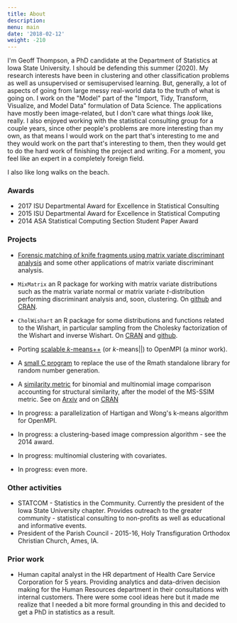 ```yaml
---
title: About
description: 
menu: main
date: '2018-02-12'
weight: -210
---
```


I'm Geoff Thompson, a PhD candidate at the Department of Statistics at Iowa State University.
I should be defending this summer (2020). My research interests have been in clustering
and other classification problems as well as unsupervised or semisupervised learning.
But, generally, a lot of aspects of going from large messy real-world data 
to the truth of what is going on. I work on the "Model" part of 
the "Import, Tidy, Transform, Visualize, and Model Data" formulation of Data Science.
The applications have mostly been image-related, but I don't care what things 
*look* like, really. I also enjoyed working with the statistical consulting group 
for a couple years, since other people's problems are more interesting than my own, 
as that means I would work on the part that's interesting to me and 
they would work on the part that's interesting to them, then they would get to do the 
hard work of finishing the project and writing. For a moment, you feel like an expert 
in a completely foreign field. 

I also like long walks on the beach.

### Awards

* 2017 ISU Departmental Award for Excellence in Statistical Consulting
* 2015 ISU Departmental Award for Excellence in Statistical Computing
* 2014 ASA Statistical Computing Section Student Paper Award

 
### Projects
 
 * [Forensic matching of knife fragments using matrix variate discriminant analysis](https://www.tandfonline.com/doi/abs/10.1080/10618600.2019.1696208?journalCode=ucgs20) and some other applications of matrix variate discriminant analysis.
 * `MixMatrix` an R package for working with matrix variate distributions such as the matrix variate normal or matrix variate *t*-distribution performing discriminant analysis and, soon, clustering. On [github](https://www.github.com/gzt/MixMatrix) and [CRAN](https://cran.r-project.org/package=MixMatrix).
 * `CholWishart` an R package for some distributions and functions related to the Wishart, in particular sampling from the Cholesky factorization of the Wishart and inverse Wishart. On [CRAN](https://cran.r-project.org/package=CholWishart) and [github](https://www.github.com/gzt/CholWishart).
 * Porting [scalable *k*-means++](https://arxiv.org/abs/1203.6402) (or *k*-means||) to OpenMPI (a minor work).
 * A [small C program](https://www.github.com/gzt/replaceR) to replace the use of the Rmath standalone library for random  number generation. 
 * A [similarity metric](https://www.github.com/gzt/catsim) for binomial and multinomial image comparison accounting for structural similarity, after the model of the MS-SSIM metric. See on [Arxiv](https://arxiv.org/abs/2004.09073) and on [CRAN](https://cran.r-project.org/package=catsim)
 * In progress: a parallelization of Hartigan and Wong's k-means algorithm for OpenMPI.
 * In progress: a clustering-based image compression algorithm - see the 2014 award.
 * In progress: multinomial clustering with covariates.

 * In progress: even more.

### Other activities

 * STATCOM - Statistics in the Community. Currently the president of the Iowa State University chapter. Provides outreach to the greater community - statistical consulting to non-profits as well as educational and informative events.
 * President of the Parish Council - 2015-16, Holy Transfiguration Orthodox Christian Church, Ames, IA. 

### Prior work
 
 * Human capital analyst in the HR department of Health Care Service Corporation for 5 years. Providing analytics and data-driven decision making for the Human Resources department in their consultations with internal customers. There were some cool ideas here but it made me realize that I needed a bit more formal grounding in this and decided to get a PhD in statistics as a result.
